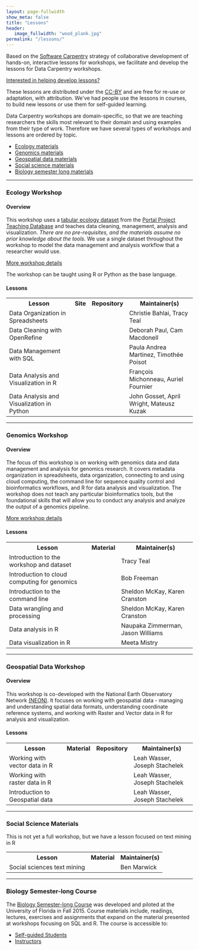 ```yaml
---
layout: page-fullwidth
show_meta: false
title: "Lessons"
header:
   image_fullwidth: "wood_plank.jpg"
permalink: "/lessons/"
---
```


Based on the [Software Carpentry](http://software-carpentry.org) strategy of collaborative development
of hands-on, interactive lessons for workshops, we facilitate and
develop the lessons for Data Carpentry workshops.

[Interested in helping develop lessons?](/involved-lessons/)

These lessons are distributed under the [CC-BY](https://creativecommons.org/licenses/by/2.0/) and are free for re-use or adaptation, with attribution. We've had people use the lessons in courses, to build new lessons or use them for self-guided learning.

Data Carpentry workshops are domain-specific, so that we are teaching researchers the skills most relevant to their domain and using examples from their type of work. Therefore we have several types of workshops and lessons are ordered by topic.

- [Ecology materials](#ecology-workshop)
- [Genomics materials](#genomics-workshop)
- [Geospatial data materials](#geospatial-data-workshop)
- [Social science materials](#social-science-materials)
- [Biology semester long materials](#biology-semester-long-course)

<hr>

### Ecology Workshop

#### Overview

This workshop uses a [tabular ecology dataset](https://github.com/datacarpentry/ecology-workshop/blob/master/data.md) from the [Portal Project Teaching Database](https://figshare.com/articles/Portal_Project_Teaching_Database/1314459) and teaches data cleaning, management, analysis and visualization. *There are no pre-requisites, and the materials assume no prior knowledge about the tools.* We use a single dataset throughout the workshop to model the data management and analysis workflow that a researcher would use.

[More workshop details](https://github.com/datacarpentry/ecology-workshop)

The workshop can be taught using R or Python as the base language.

#### Lessons


<table class="table table-striped">
  <tr>
    <th>Lesson</th>
    <th>Site</th>
    <th>Repository</th>
    <th>Maintainer(s)</th>
  </tr>
  <tr>
    <td>Data Organization in Spreadsheets</td>
    <td><a href="{{site.dc_github_site_url}}/spreadsheet-ecology-lesson/" target="_blank" class="icon-browser" title="icon-browser"></a></td>
    <td><a href="{{site.dc_github_repo_url}}/spreadsheet-ecology-lesson/" target="_blank" class="icon-github" title="icon-github"></a></td>
    <td>Christie Bahlai, Tracy Teal</td>
  </tr>
  <tr>
    <td>Data Cleaning with OpenRefine</td>
    <td><a href="{{site.dc_github_site_url}}/OpenRefine-ecology-lesson/" target="_blank" class="icon-browser" title="icon-browser"></a></td>
    <td><a href="{{site.dc_github_repo_url}}/OpenRefine-ecology-lesson/" target="_blank" class="icon-github" title="icon-github"></a></td>
    <td>Deborah Paul, Cam Macdonell</td>
  </tr>
  <tr>
    <td>Data Management with SQL</td>
    <td><a href="{{site.dc_github_site_url}}/sql-ecology-lesson/" target="_blank" class="icon-browser" title="icon-browser"></a></td>
    <td><a href="{{site.dc_github_repo_url}}/sql-ecology-lesson/" target="_blank" class="icon-github" title="icon-github"></a></td>
    <td>Paula Andrea Martinez, Timothée Poisot</td>
  </tr>
  <tr>
    <td>Data Analysis and Visualization in R</td>
    <td><a href="{{site.dc_github_site_url}}/R-ecology-lesson/" target="_blank" class="icon-browser" title="icon-browser"></a></td>
    <td><a href="{{site.dc_github_repo_url}}/R-ecology-lesson/" target="_blank" class="icon-github" title="icon-github"></a></td>
    <td>François Michonneau, Auriel Fournier</td>
  </tr>
  <tr>
    <td>Data Analysis and Visualization in Python</td>
    <td><a href="{{site.dc_github_site_url}}/python-ecology-lesson/" target="_blank" class="icon-browser" title="icon-browser"></a></td>
    <td><a href="{{site.dc_github_repo_url}}/python-ecology-lesson/" target="_blank" class="icon-github" title="icon-github"></a></td>
    <td>John Gosset, April Wright, Mateusz Kuzak</td>
  </tr>
</table>

<hr>

### Genomics Workshop

#### Overview

The focus of this workshop is on working with genomics data and data management and analysis for genomics research. It covers metadata organization in spreadsheets, data organization, connecting to and using cloud computing, the command line for sequence quality control and bioinformatics workflows, and R for data analysis and visualization. The workshop does not teach any particular bioinformatics tools, but the foundational skills that will allow you to conduct any analysis and analyze the output of a genomics pipeline.

[More workshop details](http://www.datacarpentry.org/genomics-workshop/)

#### Lessons

<table class="table table-striped">
  <tr>
    <th>Lesson</th>
    <th>Material</th>
    <th>Maintainer(s)</th>
  </tr>
  <tr>
    <td>Introduction to the workshop and dataset</td>
    <td><a href="{{site.dc_website_url}}/introduction-genomics/" target="_blank" class="icon-browser" title="icon-browser"></a></td>
    <td>Tracy Teal</td>
  </tr>
  <tr>
    <td>Introduction to cloud computing for genomics</td>
    <td><a href="{{site.dc_github_repo_url}}/cloud-genomics/tree/gh-pages/lessons" target="_blank" class="icon-browser" title="icon-browser"></a></td>
    <td>Bob Freeman</td>
  </tr>
  <tr>
    <td>Introduction to the command line</td>
    <td><a href="{{site.dc_github_repo_url}}/shell-genomics/tree/gh-pages/lessons" target="_blank" class="icon-browser" title="icon-browser"></a></td>
    <td>Sheldon McKay, Karen Cranston</td>
  </tr>
  <tr>
    <td>Data wrangling and processing</td>
    <td><a href="{{site.dc_github_repo_url}}/wrangling-genomics/tree/gh-pages/lessons" target="_blank" class="icon-browser" title="icon-browser"></a></td>
    <td>Sheldon McKay, Karen Cranston</td>
  </tr>
  <tr>
    <td>Data analysis in R</td>
    <td><a href="{{site.dc_website_url}}/R-genomics/04-dplyr.html" target="_blank" class="icon-browser" title="icon-browser"></a></td>
    <td>Naupaka Zimmerman, Jason Williams</td>
  </tr>
  <tr>
    <td>Data visualization in R</td>
    <td><a href="{{site.dc_website_url}}/R-genomics/05-data-visualization.html" target="_blank" class="icon-browser" title="icon-browser"></a></td>
    <td>Meeta Mistry</td>
  </tr>
</table>

<hr>

### Geospatial Data Workshop

#### Overview

This workshop is co-developed with the National Earth Observatory Network [(NEON)](http://www.neon.org). It focuses on working with geospatial data - managing and understanding spatial data formats, understanding coordinate reference systems, and working with Raster and Vector data in R for analysis and visualization.

#### Lessons

<table class="table table-striped">
  <tr>
    <th>Lesson</th>
    <th>Material</th>
    <th>Repository</th>
    <th>Maintainer(s)</th>
  </tr>
  <tr>
    <td>Working with vector data in R</td>
    <td><a href="http://neondataskills.org/tutorial-series/vector-data-series/" target="_blank" class="icon-browser" title="icon-browser"></a></td>
    <td>&nbsp;</td>
    <td>Leah Wasser, Joseph Stachelek</td>
  </tr>
  <tr>
    <td>Working with raster data in R</td>
    <td><a href="http://neondataskills.org/tutorial-series/raster-data-series/" target="_blank" class="icon-browser" title="icon-browser"></a></td>
    <td>&nbsp;</td>
    <td>Leah Wasser, Joseph Stachelek</td>
  </tr>
  <tr>
    <td>Introduction to Geospatial data</td>
    <td><a href="http://neon-workwithdata.github.io/NEON-R-Spatio-Temporal-Data-and-Management-Intro/" target="_blank" class="icon-browser" title="icon-browser"></a></td>
    <td><a href="https://github.com/NEON-WorkWithData/NEON-R-Spatio-Temporal-Data-and-Management-Intro" target="_blank" class="icon-github" title="icon-github"></a></td>
    <td>Leah Wasser, Joseph Stachelek</td>
  </tr>


  </table>


<hr>

### Social Science Materials

This is not yet a full workshop, but we have a lesson focused on text mining in R

<table class="table table-striped">
  <tr>
    <th>Lesson</th>
    <th>Material</th>
    <th>Maintainer(s)</th>
  </tr>
  <tr>
    <td>Social sciences text mining</td>
    <td><a href="{{site.dc_github_repo_url}}/textmining-socialsci" target="_blank" class="icon-browser" title="icon-browser"></a></td>
    <td>Ben Marwick</td>
  </tr>
</table>

<hr>

### Biology Semester-long Course

The [Biology Semester-long Course](http://www.datacarpentry.org/semester-biology/)
was developed and piloted at the University of Florida in Fall 2015.
Course materials include, readings, lectures, exercises and assignments
that expand on the material presented at workshops focusing on SQL and R.
The course is accessible to:

- [Self-guided Students](http://www.datacarpentry.org/semester-biology/START-for-self-guided-students)
- [Instructors](http://www.datacarpentry.org/semester-biology/docs/)
